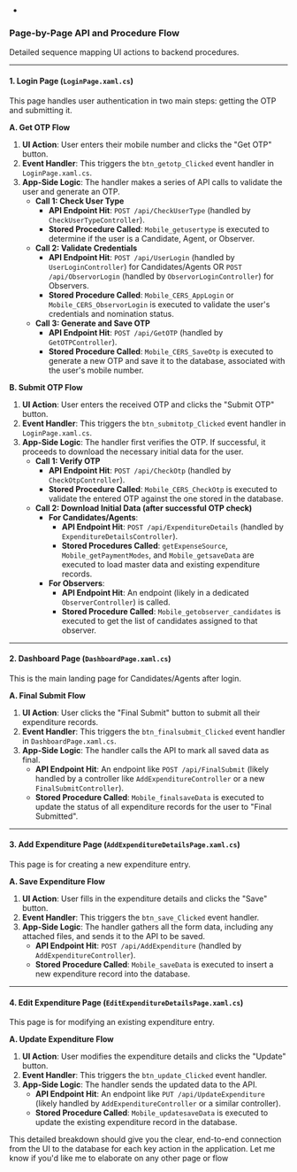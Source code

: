 * 

### Page-by-Page API and Procedure Flow

Detailed sequence mapping UI actions to backend procedures.

---

#### **1. Login Page (`LoginPage.xaml.cs`)**

This page handles user authentication in two main steps: getting the OTP and submitting it.

**A. Get OTP Flow**

1. **UI Action**: User enters their mobile number and clicks the "Get OTP" button.
1. **Event Handler**: This triggers the `btn_getotp_Clicked` event handler in `LoginPage.xaml.cs`.
1. **App-Side Logic**: The handler makes a series of API calls to validate the user and generate an OTP.
   * **Call 1: Check User Type**
     * **API Endpoint Hit**: `POST /api/CheckUserType` (handled by `CheckUserTypeController`).
     * **Stored Procedure Called**: `Mobile_getusertype` is executed to determine if the user is a Candidate, Agent, or Observer.
   * **Call 2: Validate Credentials**
     * **API Endpoint Hit**: `POST /api/UserLogin` (handled by `UserLoginController`) for Candidates/Agents OR `POST /api/ObservorLogin` (handled by `ObservorLoginController`) for Observers.
     * **Stored Procedure Called**: `Mobile_CERS_AppLogin` or `Mobile_CERS_ObservorLogin` is executed to validate the user's credentials and nomination status.
   * **Call 3: Generate and Save OTP**
     * **API Endpoint Hit**: `POST /api/GetOTP` (handled by `GetOTPController`).
     * **Stored Procedure Called**: `Mobile_CERS_SaveOtp` is executed to generate a new OTP and save it to the database, associated with the user's mobile number.

**B. Submit OTP Flow**

1. **UI Action**: User enters the received OTP and clicks the "Submit OTP" button.
1. **Event Handler**: This triggers the `btn_submitotp_Clicked` event handler in `LoginPage.xaml.cs`.
1. **App-Side Logic**: The handler first verifies the OTP. If successful, it proceeds to download the necessary initial data for the user.
   * **Call 1: Verify OTP**
     * **API Endpoint Hit**: `POST /api/CheckOtp` (handled by `CheckOtpController`).
     * **Stored Procedure Called**: `Mobile_CERS_CheckOtp` is executed to validate the entered OTP against the one stored in the database.
   * **Call 2: Download Initial Data (after successful OTP check)**
     * **For Candidates/Agents**:
       * **API Endpoint Hit**: `POST /api/ExpenditureDetails` (handled by `ExpenditureDetailsController`).
       * **Stored Procedures Called**: `getExpenseSource`, `Mobile_getPaymentModes`, and `Mobile_getsaveData` are executed to load master data and existing expenditure records.
     * **For Observers**:
       * **API Endpoint Hit**: An endpoint (likely in a dedicated `ObserverController`) is called.
       * **Stored Procedure Called**: `Mobile_getobserver_candidates` is executed to get the list of candidates assigned to that observer.

---

#### **2. Dashboard Page (`DashboardPage.xaml.cs`)**

This is the main landing page for Candidates/Agents after login.

**A. Final Submit Flow**

1. **UI Action**: User clicks the "Final Submit" button to submit all their expenditure records.
1. **Event Handler**: This triggers the `btn_finalsubmit_Clicked` event handler in `DashboardPage.xaml.cs`.
1. **App-Side Logic**: The handler calls the API to mark all saved data as final.
   * **API Endpoint Hit**: An endpoint like `POST /api/FinalSubmit` (likely handled by a controller like `AddExpenditureController` or a new `FinalSubmitController`).
   * **Stored Procedure Called**: `Mobile_finalsaveData` is executed to update the status of all expenditure records for the user to "Final Submitted".

---

#### **3. Add Expenditure Page (`AddExpenditureDetailsPage.xaml.cs`)**

This page is for creating a new expenditure entry.

**A. Save Expenditure Flow**

1. **UI Action**: User fills in the expenditure details and clicks the "Save" button.
1. **Event Handler**: This triggers the `btn_save_Clicked` event handler.
1. **App-Side Logic**: The handler gathers all the form data, including any attached files, and sends it to the API to be saved.
   * **API Endpoint Hit**: `POST /api/AddExpenditure` (handled by `AddExpenditureController`).
   * **Stored Procedure Called**: `Mobile_saveData` is executed to insert a new expenditure record into the database.

---

#### **4. Edit Expenditure Page (`EditExpenditureDetailsPage.xaml.cs`)**

This page is for modifying an existing expenditure entry.

**A. Update Expenditure Flow**

1. **UI Action**: User modifies the expenditure details and clicks the "Update" button.
1. **Event Handler**: This triggers the `btn_update_Clicked` event handler.
1. **App-Side Logic**: The handler sends the updated data to the API.
   * **API Endpoint Hit**: An endpoint like `PUT /api/UpdateExpenditure` (likely handled by `AddExpenditureController` or a similar controller).
   * **Stored Procedure Called**: `Mobile_updatesaveData` is executed to update the existing expenditure record in the database.

This detailed breakdown should give you the clear, end-to-end connection from the UI to the database for each key action in the application. Let me know if you'd like me to elaborate on any other page or flow
